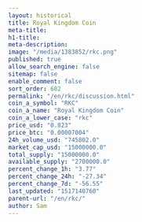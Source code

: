 ```yaml
---
layout: historical
title: Royal Kingdom Coin
meta-title: 
h1-title: 
meta-description: 
image: "/media/1383852/rkc.png"
published: true
allow_search_engine: false
sitemap: false
enable_comment: false
sort_order: 682
permalink: "/en/rkc/discussion.html"
coin_a_symbol: "RKC"
coin_a_name: "Royal Kingdom Coin"
coin_a_lower_case: "rkc"
price_usd: "0.823"
price_btc: "0.00007004"
24h_volume_usd: "745802.0"
market_cap_usd: "15000000.0"
total_supply: "15000000.0"
available_supply: "2700000.0"
percent_change_1h: "3.77"
percent_change_24h: "-27.34"
percent_change_7d: "-56.55"
last_updated: "1517140760"
parent-url: "/en/rkc/"
author: Sam
---
```


